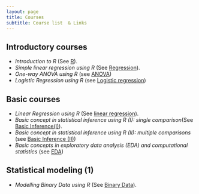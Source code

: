```yaml
---
layout: page
title: Courses
subtitle: Course list  & Links
---
```



Introductory courses
--------------------

-   *Introduction to R* (See [R](https://github.com/eR-Biostat/Courses/tree/master/Introductory%20Courses/Introduction%20to%20R)).
-   *Simple linear regression using R* (See [Regression](https://github.com/eR-Biostat/Courses/tree/master/Introductory%20Courses/Introduction%20to%20statistical%20modeling%20using%20R/Simple%20linear%20regression)).
-   *One-way ANOVA using R* (see [ANOVA](https://github.com/eR-Biostat/Courses/tree/master/Introductory%20Courses/Introduction%20to%20statistical%20modeling%20using%20R/One%20way%20ANOVA))
-   *Logistic Regression using R* (see [Logistic regression](https://github.com/eR-Biostat/Courses/tree/master/Introductory%20Courses/Introduction%20to%20statistical%20modeling%20using%20R/Logistic%20regression))

Basic courses
-------------

-   *Linear Regression using R* (See [linear regression](https://github.com/eR-Biostat/Courses/tree/master/Basic%20courses/Linear%20Regression%20using%20R)).
-   *Basic concept in statistical inference using R (I): single comparison*(See [Basic Inference(I)](https://github.com/eR-Biostat/Courses/tree/master/Basic%20courses/Basic%20concepts%20of%20statistical%20inference%20using%20R%20-I)).
-   *Basic concept in statistical inference using R (II): multiple comparisons* (see [Basic Inference (II)](https://github.com/eR-Biostat/Courses/tree/master/Basic%20courses/Basic%20concepts%20of%20statistical%20inference%20using%20R%20-II))
-   *Basic concepts in exploratory data analysis (EDA) and computational statistics* (see [EDA](https://github.com/eR-Biostat/Courses/tree/master/Basic%20courses/Basic%20concepts%20in%20exploratory%20data%20analysis%20-EDA-%20and%20computational%20statistics))


Statistical modeling (1)
-----------------------

-   *Modelling Binary Data using R* (See [Binary Data](https://github.com/eR-Biostat/Courses/tree/master/Statistical%20modeling%20(1)/Modelling%20Binary%20Data%20using%20R)).

